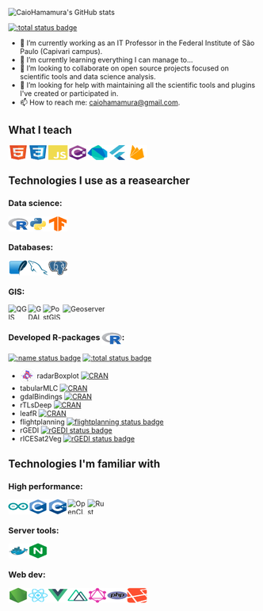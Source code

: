 ![CaioHamamura's GitHub stats](https://github-readme-stats.vercel.app/api?username=caiohamamura&show_icons=true&theme=radical)

[![:total status badge](https://caiohamamura.r-universe.dev/badges/:total)](https://caiohamamura.r-universe.dev/)

- 🔭 I’m currently working as an IT Professor in the Federal Institute of São Paulo (Capivari campus).
- 🌱 I’m currently learning everything I can manage to...
- 👯 I’m looking to collaborate on open source projects focused on scientific tools and data science analysis.
- 🤔 I’m looking for help with maintaining all the scientific tools and plugins I've created or participated in.
- 📫 How to reach me: caiohamamura@gmail.com.

## What I teach

<div style="display:flex;">
<img align="center" alt="HTML" height="30" width="40" src="https://raw.githubusercontent.com/devicons/devicon/master/icons/html5/html5-original.svg">
<img align="center" alt="CSS" height="30" width="40" src="https://raw.githubusercontent.com/devicons/devicon/master/icons/css3/css3-original.svg">
<img align="center" alt="Js" height="30" width="40" src="https://raw.githubusercontent.com/devicons/devicon/master/icons/javascript/javascript-plain.svg">
<img align="center" alt="Csharp" height="30" width="40" src="https://raw.githubusercontent.com/devicons/devicon/master/icons/csharp/csharp-original.svg">
<img align="center" alt="Dart" height="30" width="40" src="https://raw.githubusercontent.com/devicons/devicon/master/icons/dart/dart-original.svg">
<img align="center" alt="Flutter" height="30" width="40" src="https://raw.githubusercontent.com/devicons/devicon/master/icons/flutter/flutter-original.svg">
<img align="center" alt="Firebase" height="30" width="40" src="https://raw.githubusercontent.com/devicons/devicon/master/icons/firebase/firebase-plain.svg">
</div>

## Technologies I use as a reasearcher

### Data science: 
<div style="display:flex;">
<img align="center" alt="R" height="30" width="40" src="https://raw.githubusercontent.com/devicons/devicon/master/icons/r/r-original.svg">
<img align="center" alt="Python" height="30" width="40" src="https://raw.githubusercontent.com/devicons/devicon/master/icons/python/python-original.svg">
<img align="center" alt="Tensorflow" height="30" width="40" src="https://raw.githubusercontent.com/devicons/devicon/master/icons/tensorflow/tensorflow-original.svg">
</div>
 
### Databases: 
<div style="display:flex;">
 <img align="center" alt="sqlite" height="30" width="40" src="https://raw.githubusercontent.com/devicons/devicon/master/icons/sqlite/sqlite-original.svg">
 <img align="center" alt="mysql" height="30" width="40" src="https://raw.githubusercontent.com/devicons/devicon/master/icons/mysql/mysql-original.svg">
<img align="center" alt="Postgresql" height="30" width="40" src="https://raw.githubusercontent.com/devicons/devicon/master/icons/postgresql/postgresql-original.svg">
</div>

### GIS:
<div style="display:flex;">
 <img align="center" alt="QGIS" height="30" width="40" src="https://upload.wikimedia.org/wikipedia/commons/9/91/QGIS_logo_new.svg">
 <img align="center" alt="GDAL" height="30" width="30" src="https://gdal.org/_static/gdalicon.png"/>
<img align="center" alt="PostGIS" height="30" width="40" src="https://postgis.net/brand.svg">
<img align="center" alt="Geoserver" height="30" width="" src="https://geoserver.org/img/geoserver-logo.png"/>
</div>

### Developed R-packages <img align="center" alt="R" height="30" width="40" src="https://raw.githubusercontent.com/devicons/devicon/master/icons/r/r-original.svg">:
[![:name status badge](https://caiohamamura.r-universe.dev/badges/:name)](https://caiohamamura.r-universe.dev/) [![:total status badge](https://caiohamamura.r-universe.dev/badges/:total)](https://caiohamamura.r-universe.dev/)
 -  <img src="https://github.com/caiohamamura/radarBoxplot-R/blob/master/man/figures/logo.png?raw=true" align="center" height="30" /> radarBoxplot [![CRAN](https://www.r-pkg.org/badges/version/radarBoxplot)](https://CRAN.R-project.org/package=radarBoxplot)
 - tabularMLC [![CRAN](https://www.r-pkg.org/badges/version/tabularMLC)](https://CRAN.R-project.org/package=tabularMLC)
 - gdalBindings [![CRAN](https://www.r-pkg.org/badges/version/gdalBindings)](https://CRAN.R-project.org/package=gdalBindings)
 - rTLsDeep [![CRAN](https://www.r-pkg.org/badges/version/rTLsDeep)](https://CRAN.R-project.org/package=rTLsDeep)
 - leafR [![CRAN](https://www.r-pkg.org/badges/version/leafR)](https://CRAN.R-project.org/package=leafR)
 - flightplanning [![flightplanning status badge](https://caiohamamura.r-universe.dev/badges/flightplanning)](https://caiohamamura.r-universe.dev/flightplanning)
 - rGEDI [![rGEDI status badge](https://carlos-alberto-silva.r-universe.dev/badges/rGEDI)](https://carlos-alberto-silva.r-universe.dev/rGEDI)
 - rICESat2Veg [![rGEDI status badge](https://carlos-alberto-silva.r-universe.dev/badges/rICESat2Veg)](https://carlos-alberto-silva.r-universe.dev/rICESat2Veg)

## Technologies I'm familiar with

### High performance: 
<div style="display:flex;">
 <img align="center" alt="Arduino" height="30" width="40" src="https://raw.githubusercontent.com/devicons/devicon/master/icons/arduino/arduino-original.svg">
<img align="center" alt="C" height="30" width="40" src="https://raw.githubusercontent.com/devicons/devicon/master/icons/c/c-original.svg">
<img align="center" alt="Cplusplus" height="30" width="40" src="https://raw.githubusercontent.com/devicons/devicon/master/icons/cplusplus/cplusplus-original.svg">
<img align="center" alt="OpenCL" height="30" width="40" src="https://upload.wikimedia.org/wikipedia/commons/4/4d/OpenCL_logo.svg">
<img align="center" alt="Rust" height="30" width="40" src="https://www.rust-lang.org/static/images/rust-logo-blk.svg">
</div>

### Server tools: 
 <div style="display:flex;">
  <img align="center" alt="Docker" height="30" width="40" src="https://raw.githubusercontent.com/devicons/devicon/master/icons/docker/docker-original.svg">
<img align="center" alt="nginx" height="30" width="40" src="https://raw.githubusercontent.com/devicons/devicon/master/icons/nginx/nginx-original.svg">
</div>
 
### Web dev: 
<div style="display:inline-flex;"><img align="center" alt="NodeJS" height="30" width="40" src="https://raw.githubusercontent.com/devicons/devicon/master/icons/nodejs/nodejs-original.svg">
<img align="center" alt="React" height="30" width="40" src="https://raw.githubusercontent.com/devicons/devicon/master/icons/react/react-original.svg">
<img align="center" alt="VueJS" height="30" width="40" src="https://raw.githubusercontent.com/devicons/devicon/master/icons/vuejs/vuejs-original.svg">
<img align="center" alt="Nuxt" height="30" width="40" src="https://raw.githubusercontent.com/devicons/devicon/master/icons/nuxtjs/nuxtjs-original.svg">
<img align="center" alt="GraphQL" height="30" width="40" src="https://raw.githubusercontent.com/devicons/devicon/master/icons/graphql/graphql-plain.svg">
<img align="center" alt="php" height="30" width="40" src="https://raw.githubusercontent.com/devicons/devicon/master/icons/php/php-original.svg">
<img align="center" alt="Laravel" height="30" width="40" src="https://raw.githubusercontent.com/devicons/devicon/master/icons/laravel/laravel-plain.svg">
</div>

<!--
**caiohamamura/caiohamamura** is a ✨ _special_ ✨ repository because its `README.md` (this file) appears on your GitHub profile.

Here are some ideas to get you started:

- 🔭 I’m currently working on ...
- 🌱 I’m currently learning ...
- 👯 I’m looking to collaborate on ...
- 🤔 I’m looking for help with ...
- 💬 Ask me about ...
- 📫 How to reach me: ...
- 😄 Pronouns: ...
- ⚡ Fun fact: ...
-->
